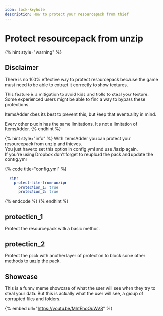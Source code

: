 ```yaml
---
icon: lock-keyhole
description: How to protect your resourcepack from thief
---
```


# Protect resourcepack from unzip

{% hint style="warning" %}
## Disclaimer

There is no 100% effective way to protect resourcepack because the game must need to be able to extract it correctly to show textures.

This feature is a mitigation to avoid kids and trolls to steal your texture.\
Some experienced users might be able to find a way to bypass these protections.

ItemsAdder does its best to prevent this, but keep that eventuality in mind.

Every other plugin has the same limitations. It's not a limitation of ItemsAdder.
{% endhint %}

{% hint style="info" %}
With ItemsAdder you can protect your resourcepack from unzip and thieves.\
You just have to set this option in config.yml and use /iazip again.\
If you're using Dropbox don't forget to reupload the pack and update the config.yml

{% code title="config.yml" %}
```yaml
  zip:
    protect-file-from-unzip:
      protection_1: true
      protection_2: true
```
{% endcode %}
{% endhint %}

## protection\_1

Protect the resourcepack with a basic method.

## protection\_2

Protect the pack with another layer of protection to block some other methods to unzip the pack.

## Showcase

This is a funny meme showcase of what the user will see when they try to steal your data. But this is actually what the user will see, a group of corrupted files and folders.

{% embed url="https://youtu.be/MhtEhoOuWV8" %}
